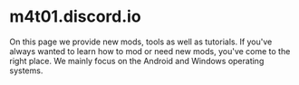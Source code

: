 # m4t01.discord.io
On this page we provide new mods, tools as well as tutorials.  If you've always wanted to learn how to mod or need new mods, you've come to the right place.  We mainly focus on the Android and Windows operating systems.
